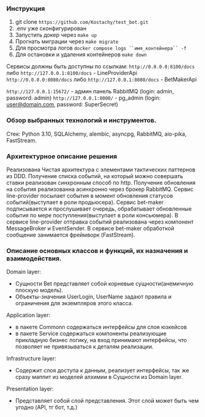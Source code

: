 ### Инструкция

1. git clone `https://github.com/Kostachy/test_bot.git`
2. .env уже сконфигурирован
3. Запустить докер через `make up`
4. Прогнать миграции через `make migrate`
5. Для просмотра логов `docker compose logs ``имя_контейнера`` -f`
6. Для остановки и удаления контейнеров `make down`

Сервисы должны быть доступны по ссылкам:
`http://0.0.0.0:8100/docs` либо `http://127.0.0.1:8100/docs` - LineProviderApi
`http://0.0.0.0:8080/docs` либо `http://127.0.0.1:8080/docs` - BetMakerApi

`http://127.0.0.1:15672/` - админ панель RabbitMQ (login: admin, password: admin)
`http://127.0.0.1:8000/` - pg_admin (login: user@domain.com, password: SuperSecret)

### Обзор выбранных технологий и инструментов.

Стeк: Python 3.10, SQLAlchemy, alembic, asyncpg, RabbitMQ, aio-pika, FastStream.

### Архитектурное описание решения

Реализована Чистая архитектура с элементами тактических паттернов из DDD.
Получение списка событий, на который можно совершать ставки реализован синхронным способ по http.
Получение обновления на события реализованна асинхронно через брокер RabbitMQ. Сервис line-provider
посылает события в момент обновления статусов событий(выступает в роли продьюсера). Сервис bet-maker подписывается
и прослушивает очередь, обрабатывает обновленные события по мере поступления(выступает в роли консьюмера).
В сервисе line-provider отправка событий реализована через компонент MessageBroker и EventSender.
В сервисе bet-maker обработкой сообщение занимается фреймворк (FastStream).

### Описание основных классов и функций, их назначения и взаимодействия.

Domain layer:

- Сущности Bet представляет собой корневые сущности(анемичную плоскую модель).
- Объекты-значения UserLogin, UserName задают правила и ограничения для экземпляров этого класса.

Application layer:

- в пакете Commonn содержаться интерфейсы для слоя юзкейсов
- в пакете Service содержаться компоненты реализующие прикладную бизнес логику, на вход принимают интерфейсы,
  что позволяет не привязываться к деталям реализации.

Infrastructure layer:

- Содержит слоя доступа к данным, реализует интерфейсы, так же сразу маппит из моделей алхимии
  в Сущности из Domain layer.

Presentation layer:

- Представляет собой слой представления. Этот слой может быть чем угодно (API, тг бот, т.д.)
